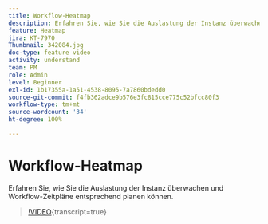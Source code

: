 ```yaml
---
title: Workflow-Heatmap
description: Erfahren Sie, wie Sie die Auslastung der Instanz überwachen und Workflow-Zeitpläne entsprechend planen können.
feature: Heatmap
jira: KT-7970
Thumbnail: 342084.jpg
doc-type: feature video
activity: understand
team: PM
role: Admin
level: Beginner
exl-id: 1b17355a-1a51-4538-8095-7a7860bdedd0
source-git-commit: f4fb362adce9b576e3fc815cce775c52bfcc80f3
workflow-type: tm+mt
source-wordcount: '34'
ht-degree: 100%

---
```


# Workflow-Heatmap

Erfahren Sie, wie Sie die Auslastung der Instanz überwachen und Workflow-Zeitpläne entsprechend planen können.

>[!VIDEO](https://video.tv.adobe.com/v/342084?quality=12&learn=on){transcript=true}
